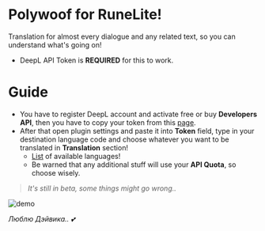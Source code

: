 # Polywoof for RuneLite!
Translation for almost every dialogue and any related text, so you can understand what's going on!
- DeepL API Token is **REQUIRED** for this to work.

# Guide
- You have to register DeepL account and activate free or buy **Developers API**, then you have to copy your token from this [page](https://www.deepl.com/pro-account/summary).
- After that open plugin settings and paste it into **Token** field, type in your destination language code and choose whatever you want to be translated in **Translation** section!
  - [List](languages.json) of available languages!
  - Be warned that any additional stuff will use your **API Quota**, so choose wisely.

> *It's still in beta, some things might go wrong..*

![demo](https://user-images.githubusercontent.com/13049652/161437194-fca3d9c0-7226-40ed-9403-b4c01393f1af.png)

*Люблю Дэйвика.. 💕*
